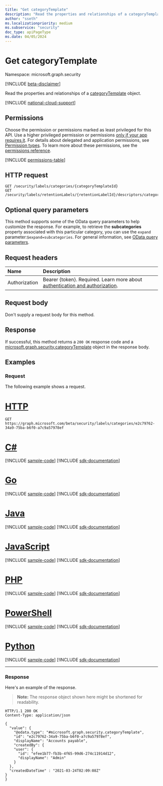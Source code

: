 ```yaml
---
title: "Get categoryTemplate"
description: "Read the properties and relationships of a categoryTemplate object."
author: "sseth"
ms.localizationpriority: medium
ms.subservice: "security"
doc_type: apiPageType
ms.date: 04/05/2024
---
```


# Get categoryTemplate
Namespace: microsoft.graph.security

[!INCLUDE [beta-disclaimer](../../includes/beta-disclaimer.md)]

Read the properties and relationships of a [categoryTemplate](../resources/security-categorytemplate.md) object.

[!INCLUDE [national-cloud-support](../../includes/global-us.md)]

## Permissions
Choose the permission or permissions marked as least privileged for this API. Use a higher privileged permission or permissions [only if your app requires it](/graph/permissions-overview#best-practices-for-using-microsoft-graph-permissions). For details about delegated and application permissions, see [Permission types](/graph/permissions-overview#permission-types). To learn more about these permissions, see the [permissions reference](/graph/permissions-reference).

<!-- { "blockType": "permissions", "name": "security_categorytemplate_get" } -->
[!INCLUDE [permissions-table](../includes/permissions/security-categorytemplate-get-permissions.md)]

## HTTP request

<!-- {
  "blockType": "ignored"
}
-->
``` http
GET /security/labels/categories/{categoryTemplateId}
GET /security/labels/retentionLabels/{retentionLabelId}/descriptors/categoryTemplate
```

## Optional query parameters
This method supports some of the OData query parameters to help customize the response. For example, to retrieve the **subcategories** property associated with this particular category, you can use the `expand` parameter:`$expand=subcategories`. For general information, see [OData query parameters](/graph/query-parameters).

## Request headers
|Name|Description|
|:---|:---|
|Authorization|Bearer {token}. Required. Learn more about [authentication and authorization](/graph/auth/auth-concepts).|

## Request body
Don't supply a request body for this method.

## Response

If successful, this method returns a `200 OK` response code and a [microsoft.graph.security.categoryTemplate](../resources/security-categorytemplate.md) object in the response body.

## Examples

### Request
The following example shows a request.
# [HTTP](#tab/http)
<!-- {
  "blockType": "request",
  "name": "get_categorytemplate"
}
-->
``` http
GET https://graph.microsoft.com/beta/security/labels/categories/e2c79762-34a9-75ba-b6f0-a7c9a57978ef
```

# [C#](#tab/csharp)
[!INCLUDE [sample-code](../includes/snippets/csharp/get-categorytemplate-csharp-snippets.md)]
[!INCLUDE [sdk-documentation](../includes/snippets/snippets-sdk-documentation-link.md)]

# [Go](#tab/go)
[!INCLUDE [sample-code](../includes/snippets/go/get-categorytemplate-go-snippets.md)]
[!INCLUDE [sdk-documentation](../includes/snippets/snippets-sdk-documentation-link.md)]

# [Java](#tab/java)
[!INCLUDE [sample-code](../includes/snippets/java/get-categorytemplate-java-snippets.md)]
[!INCLUDE [sdk-documentation](../includes/snippets/snippets-sdk-documentation-link.md)]

# [JavaScript](#tab/javascript)
[!INCLUDE [sample-code](../includes/snippets/javascript/get-categorytemplate-javascript-snippets.md)]
[!INCLUDE [sdk-documentation](../includes/snippets/snippets-sdk-documentation-link.md)]

# [PHP](#tab/php)
[!INCLUDE [sample-code](../includes/snippets/php/get-categorytemplate-php-snippets.md)]
[!INCLUDE [sdk-documentation](../includes/snippets/snippets-sdk-documentation-link.md)]

# [PowerShell](#tab/powershell)
[!INCLUDE [sample-code](../includes/snippets/powershell/get-categorytemplate-powershell-snippets.md)]
[!INCLUDE [sdk-documentation](../includes/snippets/snippets-sdk-documentation-link.md)]

# [Python](#tab/python)
[!INCLUDE [sample-code](../includes/snippets/python/get-categorytemplate-python-snippets.md)]
[!INCLUDE [sdk-documentation](../includes/snippets/snippets-sdk-documentation-link.md)]

---

### Response
Here's an example of the response.
>**Note:** The response object shown here might be shortened for readability.
<!-- {
  "blockType": "response",
  "truncated": true,
  "@odata.type": "microsoft.graph.security.categoryTemplate"
}
-->
``` http
HTTP/1.1 200 OK
Content-Type: application/json

{
  "value": {
    "@odata.type": "#microsoft.graph.security.categoryTemplate",
    "id": "e2c79762-34a9-75ba-b6f0-a7c9a57978ef",
    "displayName": "Accounts payable",
    "createdBy": {
    "user": {
      "id": "efee1b77-fb3b-4f65-99d6-274c11914d12",
      "displayName": "Admin"
    }
  },
  "createdDateTime" : "2021-03-24T02:09:08Z"
}
}
```

